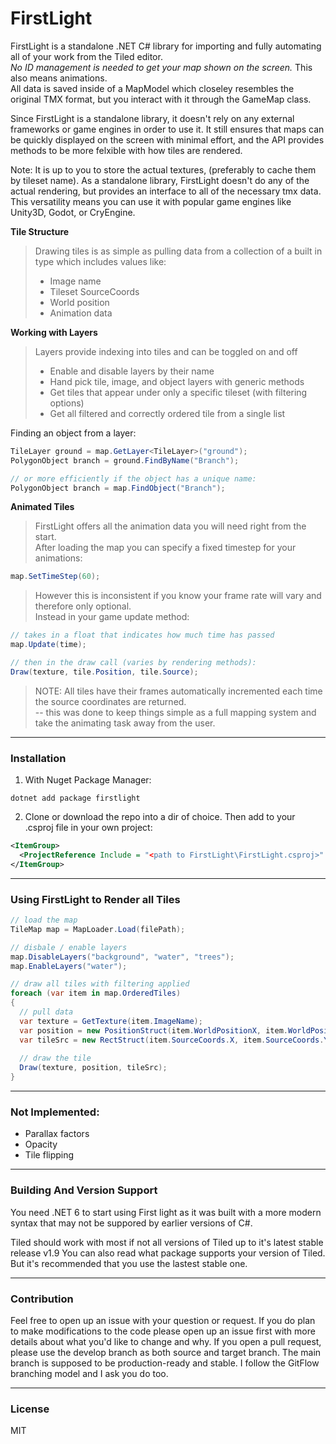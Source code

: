 # FirstLight

FirstLight is a standalone .NET C# library for importing and fully automating all of your work from the Tiled editor.  
*No ID management is needed to get your map shown on the screen.* This also means animations.  
All data is saved inside of a MapModel which closeley resembles the original TMX format, but you interact with it through the GameMap class.

Since FirstLight is a standalone library, it doesn't rely on any external frameworks or game engines in order to use it. It still 
ensures that maps can be quickly displayed on the screen with minimal effort, and the API provides methods to be more felxible with how tiles are rendered.

Note: It is up to you to store the actual textures, (preferably to cache them by tileset name). As a standalone library, FirstLight doesn't do any of the
actual rendering, but provides an interface to all of the necessary tmx data. This versatility means you can use it with popular game engines like Unity3D, Godot, or CryEngine.

**Tile Structure** 

> Drawing tiles is as simple as pulling data from a collection of a built in type which includes values like:  
> * Image name
> * Tileset SourceCoords
> * World position
> * Animation data

**Working with Layers**  
> Layers provide indexing into tiles and can be toggled on and off
> * Enable and disable layers by their name
> * Hand pick tile, image, and object layers with generic methods
> * Get tiles that appear under only a specific tileset (with filtering options)
> * Get all filtered and correctly ordered tile from a single list  

Finding an object from a layer:
```cs
TileLayer ground = map.GetLayer<TileLayer>("ground");
PolygonObject branch = ground.FindByName("Branch");

// or more efficiently if the object has a unique name:
PolygonObject branch = map.FindObject("Branch");
```

**Animated Tiles**
> FirstLight offers all the animation data you will need right from the start.  
> After loading the map you can specify a fixed timestep for your animations:  
```cs
map.SetTimeStep(60);
```
> However this is inconsistent if you know your frame rate will vary and therefore only optional.  
> Instead in your game update method:
```cs
// takes in a float that indicates how much time has passed
map.Update(time);

// then in the draw call (varies by rendering methods):
Draw(texture, tile.Position, tile.Source);
```
> NOTE: All tiles have their frames automatically incremented each time the source coordinates are returned.  
> -- this was done to keep things simple as a full mapping system and take the animating task away from the user.  


---
### Installation
1) With Nuget Package Manager:
```
dotnet add package firstlight
```
2) Clone or download the repo into a dir of choice.
Then add to your .csproj file in your own project:
```xml
<ItemGroup>
  <ProjectReference Include = "<path to FirstLight\FirstLight.csproj>" />
</ItemGroup>
```
---
### Using FirstLight to Render all Tiles
```cs
// load the map 
TileMap map = MapLoader.Load(filePath);

// disbale / enable layers
map.DisableLayers("background", "water", "trees");
map.EnableLayers("water");

// draw all tiles with filtering applied
foreach (var item in map.OrderedTiles)
{
  // pull data
  var texture = GetTexture(item.ImageName);
  var position = new PositionStruct(item.WorldPositionX, item.WorldPositionY);
  var tileSrc = new RectStruct(item.SourceCoords.X, item.SourceCoords.Y, item.Width, item.Height);
  
  // draw the tile
  Draw(texture, position, tileSrc);
}

```

---
### Not Implemented:
* Parallax factors
* Opacity
* Tile flipping

---
### Building And Version Support
You need .NET 6 to start using First light as it was built with a more modern syntax that may not be suppored by earlier versions of C#.

Tiled should work with most if not all versions of Tiled up to it's latest stable release v1.9
You can also read what package supports your version of Tiled. But it's recommended that you use the lastest stable one.

---
### Contribution
Feel free to open up an issue with your question or request. If you do plan to make modifications to the code please open up an issue first with more details about what you'd like to change and why. If you open a pull request, please use the develop branch as both source and target branch. The main branch is supposed to be production-ready and stable. I follow the GitFlow branching model and I ask you do too.

---
### License
MIT
